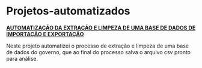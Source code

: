 # Projetos-automatizados

[**AUTOMATIZAÇÃO DA EXTRAÇÃO E LIMPEZA DE UMA BASE DE DADOS DE IMPORTAÇÃO E EXPORTAÇÃO**](https://github.com/mclararibeiro/Projetos-automatizados/blob/1dbb0e35071dbdf898337ede69252c2912469f16/ETL%20AUTOMATIZADA.ipynb)

Neste projeto automatizei o processo de extração e limpeza de uma base de dados do governo, que ao final do processo salva o arquivo csv pronto para análise.
